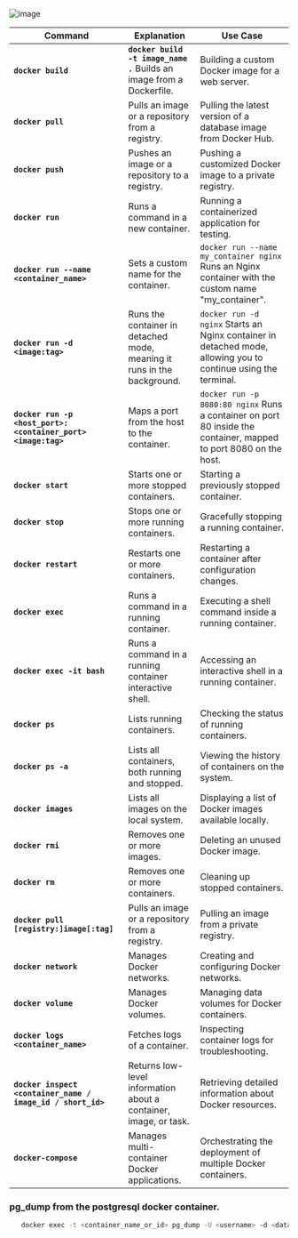 ![image](https://github.com/user-attachments/assets/2d8c8455-068a-4893-ad0d-45775c8e4426)


| Command | Explanation | Use Case |
|---|---|---|
| **`docker build`** | **`docker build -t image_name .`** Builds an image from a Dockerfile. | Building a custom Docker image for a web server. |
| **`docker pull`** | Pulls an image or a repository from a registry. | Pulling the latest version of a database image from Docker Hub. |
| **`docker push`** | Pushes an image or a repository to a registry. | Pushing a customized Docker image to a private registry. |
| **`docker run`** | Runs a command in a new container. | Running a containerized application for testing. |
| **`docker run --name <container_name>`** | Sets a custom name for the container. | `docker run --name my_container nginx` Runs an Nginx container with the custom name "my_container". |
| **`docker run -d <image:tag>`** | Runs the container in detached mode, meaning it runs in the background. | `docker run -d nginx` Starts an Nginx container in detached mode, allowing you to continue using the terminal. |
| **`docker run -p <host_port>:<container_port> <image:tag>`** | Maps a port from the host to the container. | `docker run -p 8080:80 nginx` Runs a container on port 80 inside the container, mapped to port 8080 on the host. |
| **`docker start`** | Starts one or more stopped containers. | Starting a previously stopped container. |
| **`docker stop`** | Stops one or more running containers. | Gracefully stopping a running container. |
| **`docker restart`** | Restarts one or more containers. | Restarting a container after configuration changes. |
| **`docker exec`** | Runs a command in a running container. | Executing a shell command inside a running container. |
| **`docker exec -it bash`** | Runs a command in a running container interactive shell. | Accessing an interactive shell in a running container. |
| **`docker ps`** | Lists running containers. | Checking the status of running containers. |
| **`docker ps -a`** | Lists all containers, both running and stopped. | Viewing the history of containers on the system. |
| **`docker images`** | Lists all images on the local system. | Displaying a list of Docker images available locally. |
| **`docker rmi`** | Removes one or more images. | Deleting an unused Docker image. |
| **`docker rm`** | Removes one or more containers. | Cleaning up stopped containers. |
| **`docker pull [registry:]image[:tag]`** | Pulls an image or a repository from a registry. | Pulling an image from a private registry. |
| **`docker network`** | Manages Docker networks. | Creating and configuring Docker networks. |
| **`docker volume`** | Manages Docker volumes. | Managing data volumes for Docker containers. |
| **`docker logs <container_name>`** | Fetches logs of a container. | Inspecting container logs for troubleshooting. |
| **`docker inspect <container_name / image_id / short_id>`** | Returns low-level information about a container, image, or task. | Retrieving detailed information about Docker resources. |
| **`docker-compose`** | Manages multi-container Docker applications. | Orchestrating the deployment of multiple Docker containers. |



### pg_dump from the postgresql docker container.

```bash
   docker exec -t <container_name_or_id> pg_dump -U <username> -d <database_name> > /local/path/dump.sql
```

